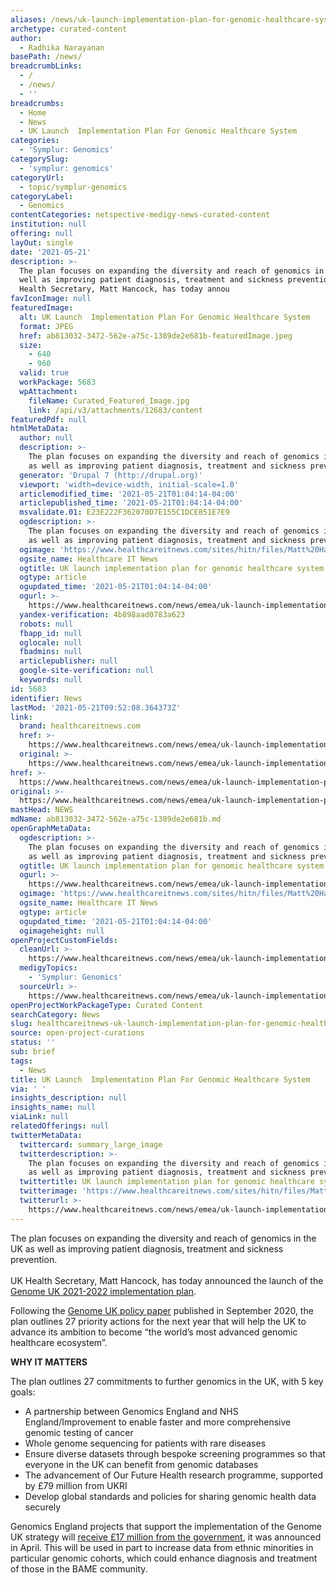 ```yaml
---
aliases: /news/uk-launch-implementation-plan-for-genomic-healthcare-system
archetype: curated-content
author:
  - Radhika Narayanan
basePath: /news/
breadcrumbLinks:
  - /
  - /news/
  - ''
breadcrumbs:
  - Home
  - News
  - UK Launch  Implementation Plan For Genomic Healthcare System
categories:
  - 'Symplur: Genomics'
categorySlug:
  - 'symplur: genomics'
categoryUrl:
  - topic/symplur-genomics
categoryLabel:
  - Genomics
contentCategories: netspective-medigy-news-curated-content
institution: null
offering: null
layOut: single
date: '2021-05-21'
description: >-
  The plan focuses on expanding the diversity and reach of genomics in the UK as
  well as improving patient diagnosis, treatment and sickness prevention.UK
  Health Secretary, Matt Hancock, has today annou
favIconImage: null
featuredImage:
  alt: UK Launch  Implementation Plan For Genomic Healthcare System
  format: JPEG
  href: ab813032-3472-562e-a75c-1389de2e681b-featuredImage.jpeg
  size:
    - 640
    - 960
  valid: true
  workPackage: 5683
  wpAttachment:
    fileName: Curated_Featured_Image.jpg
    link: /api/v3/attachments/12683/content
featuredPdf: null
htmlMetaData:
  author: null
  description: >-
    The plan focuses on expanding the diversity and reach of genomics in the UK
    as well as improving patient diagnosis, treatment and sickness prevention.
  generator: 'Drupal 7 (http://drupal.org)'
  viewport: 'width=device-width, initial-scale=1.0'
  articlemodified_time: '2021-05-21T01:04:14-04:00'
  articlepublished_time: '2021-05-21T01:04:14-04:00'
  msvalidate.01: E23E222F362070D7E155C1DCE851E7E9
  ogdescription: >-
    The plan focuses on expanding the diversity and reach of genomics in the UK
    as well as improving patient diagnosis, treatment and sickness prevention.
  ogimage: 'https://www.healthcareitnews.com/sites/hitn/files/Matt%20Hancock_0.jpg'
  ogsite_name: Healthcare IT News
  ogtitle: UK launch implementation plan for genomic healthcare system
  ogtype: article
  ogupdated_time: '2021-05-21T01:04:14-04:00'
  ogurl: >-
    https://www.healthcareitnews.com/news/emea/uk-launch-implementation-plan-genomic-healthcare-system
  yandex-verification: 4b898aad0783a623
  robots: null
  fbapp_id: null
  oglocale: null
  fbadmins: null
  articlepublisher: null
  google-site-verification: null
  keywords: null
id: 5683
identifier: News
lastMod: '2021-05-21T09:52:08.364373Z'
link:
  brand: healthcareitnews.com
  href: >-
    https://www.healthcareitnews.com/news/emea/uk-launch-implementation-plan-genomic-healthcare-system
  original: >-
    https://www.healthcareitnews.com/news/emea/uk-launch-implementation-plan-genomic-healthcare-system
href: >-
  https://www.healthcareitnews.com/news/emea/uk-launch-implementation-plan-genomic-healthcare-system
original: >-
  https://www.healthcareitnews.com/news/emea/uk-launch-implementation-plan-genomic-healthcare-system
mastHead: NEWS
mdName: ab813032-3472-562e-a75c-1389de2e681b.md
openGraphMetaData:
  ogdescription: >-
    The plan focuses on expanding the diversity and reach of genomics in the UK
    as well as improving patient diagnosis, treatment and sickness prevention.
  ogtitle: UK launch implementation plan for genomic healthcare system
  ogurl: >-
    https://www.healthcareitnews.com/news/emea/uk-launch-implementation-plan-genomic-healthcare-system
  ogimage: 'https://www.healthcareitnews.com/sites/hitn/files/Matt%20Hancock_0.jpg'
  ogsite_name: Healthcare IT News
  ogtype: article
  ogupdated_time: '2021-05-21T01:04:14-04:00'
  ogimageheight: null
openProjectCustomFields:
  cleanUrl: >-
    https://www.healthcareitnews.com/news/emea/uk-launch-implementation-plan-genomic-healthcare-system
  medigyTopics:
    - 'Symplur: Genomics'
  sourceUrl: >-
    https://www.healthcareitnews.com/news/emea/uk-launch-implementation-plan-genomic-healthcare-system
openProjectWorkPackageType: Curated Content
searchCategory: News
slug: healthcareitnews-uk-launch-implementation-plan-for-genomic-healthcare-system
source: open-project-curations
status: ''
sub: brief
tags:
  - News
title: UK Launch  Implementation Plan For Genomic Healthcare System
via: ' '
insights_description: null
insights_name: null
viaLink: null
relatedOfferings: null
twitterMetaData:
  twittercard: summary_large_image
  twitterdescription: >-
    The plan focuses on expanding the diversity and reach of genomics in the UK
    as well as improving patient diagnosis, treatment and sickness prevention.
  twittertitle: UK launch implementation plan for genomic healthcare system
  twitterimage: 'https://www.healthcareitnews.com/sites/hitn/files/Matt%20Hancock_0.jpg'
  twitterurl: >-
    https://www.healthcareitnews.com/news/emea/uk-launch-implementation-plan-genomic-healthcare-system
---
```

<p>The plan focuses on expanding the diversity and reach of genomics in the UK as well as improving patient diagnosis, treatment and sickness prevention.<br><br>UK Health Secretary, Matt Hancock, has today announced the launch of the <a href="https://www.gov.uk/government/publications/genome-uk-2021-to-2022-implementation-plan">Genome UK 2021-2022 implementation plan</a>.</p><p>Following the <a href="https://assets.publishing.service.gov.uk/government/uploads/system/uploads/attachment_data/file/920378/Genome_UK_-_the_future_of_healthcare.pdf">Genome UK policy paper</a> published in September 2020, the plan outlines 27 priority actions for the next year that will help the UK to advance its ambition to become “the world’s most advanced genomic healthcare ecosystem”.</p><p><strong>WHY IT MATTERS</strong></p><p>The plan outlines 27 commitments to further genomics in the UK, with 5 key goals:</p><ul><li>A partnership between Genomics England and NHS England/Improvement to enable faster and more comprehensive genomic testing of cancer</li><li>Whole genome sequencing for patients with rare diseases</li><li>Ensure diverse datasets through bespoke screening programmes so that everyone in the UK can benefit from genomic databases</li><li>The advancement of Our Future Health research programme, supported by £79 million from UKRI</li><li>Develop global standards and policies for sharing genomic health data securely</li></ul><p>Genomics England projects that support the implementation of the Genome UK strategy will <a href="https://www.healthcareitnews.com/news/emea/uk-government-fund-37m-data-driven-initiatives">receive £17 million from the government</a>, it was announced in April. This will be used in part to increase data from ethnic minorities in particular genomic cohorts, which could enhance diagnosis and treatment of those in the BAME community.</p>